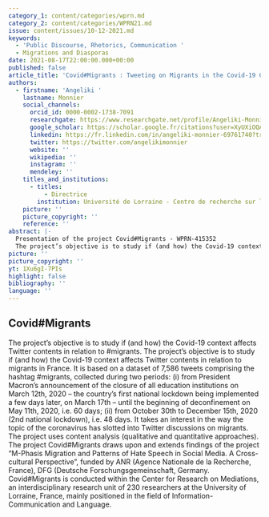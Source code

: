 ```yaml
---
category_1: content/categories/wprn.md
category_2: content/categories/WPRN21.md
issue: content/issues/10-12-2021.md
keywords:
  - 'Public Discourse, Rhetorics, Communication '
  - Migrations and Diasporas
date: 2021-08-17T22:00:00.000+00:00
published: false
article_title: 'Covid#Migrants : Tweeting on Migrants in the Covid-19 Context'
authors:
  - firstname: 'Angeliki '
    lastname: Monnier
    social_channels:
      orcid_id: 0000-0002-1738-7091
      researchgate: https://www.researchgate.net/profile/Angeliki-Monnier
      google_scholar: https://scholar.google.fr/citations?user=XyUXiOQAAAAJ&hl=fr
      linkedin: https://fr.linkedin.com/in/angeliki-monnier-69761740?trk=author_mini-profile_title
      twitter: https://twitter.com/angelikimonnier
      website: ''
      wikipedia: ''
      instagram: ''
      mendeley: ''
    titles_and_institutions:
      - titles:
          - Directrice
        institution: Université de Lorraine - Centre de recherche sur les médiations
    picture: ''
    picture_copyright: ''
    reference: ''
abstract: |-
  Presentation of the project Covid#Migrants - WPRN-415352
  The project’s objective is to study if (and how) the Covid-19 context affects Twitter contents in relation to #migrants.The project’s objective is to study if (and how) the Covid-19 context affects Twitter contents in relation to migrants in France. It is based on a dataset of 7,586 tweets comprising the hashtag #migrants, collected during two periods: (i) from President Macron’s announcement of the closure of all education institutions on March 12th, 2020 – the country’s first national lockdown being implemented a few days later, on March 17th – until the beginning of deconfinement on May 11th, 2020, i.e. 60 days; (ii) from October 30th to December 15th, 2020 (2nd national lockdown), i.e. 48 days. It takes an interest in the way the topic of the coronavirus has slotted into Twitter discussions on migrants. The project uses content analysis (qualitative and quantitative approaches).
picture: ''
picture_copyright: ''
yt: 1Xu6gI-7PIs
highlight: false
bibliography: ''
language: ''
---
```


## Covid#Migrants

The project’s objective is to study if (and how) the Covid-19 context affects Twitter contents in relation to #migrants. The project’s objective is to study if (and how) the Covid-19 context affects Twitter contents in relation to migrants in France. It is based on a dataset of 7,586 tweets comprising the hashtag #migrants, collected during two periods: (i) from President Macron’s announcement of the closure of all education institutions on March 12th, 2020 – the country’s first national lockdown being implemented a few days later, on March 17th – until the beginning of deconfinement on May 11th, 2020, i.e. 60 days; (ii) from October 30th to December 15th, 2020 (2nd national lockdown), i.e. 48 days. It takes an interest in the way the topic of the coronavirus has slotted into Twitter discussions on migrants. The project uses content analysis (qualitative and quantitative approaches). The project Covid#Migrants draws upon and extends findings of the project “M-Phasis Migration and Patterns of Hate Speech in Social Media. A Cross-cultural Perspective”, funded by ANR (Agence Nationale de la Recherche, France), DFG (Deutsche Forschungsgemeinschaft, Germany. Covid#Migrants is conducted within the Center for Research on Mediations, an interdisciplinary research unit of 230 researchers at the University of Lorraine, France, mainly positioned in the field of Information-Communication and Language.

<Youtube yt="1Xu6gI-7PIs&list=PLLv_k1nsHewlD-pB7BCWsiQnNvb_NhPpO&index=32" caption ="#WPRN21 presentation AM3"></Youtube>
